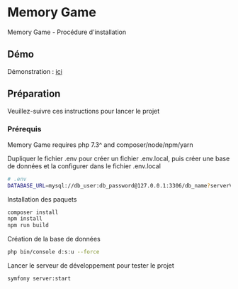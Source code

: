 # Memory Game

Memory Game - Procédure d'installation

## Démo

Démonstration : [ici](https://memory.cukicsasha.fr)

## Préparation

Veuillez-suivre ces instructions pour lancer le projet

### Prérequis

Memory Game requires php 7.3^ and composer/node/npm/yarn

Dupliquer le fichier .env pour créer un fichier .env.local, puis créer une base de données et la configurer dans le fichier .env.local

```bash
# .env
DATABASE_URL=mysql://db_user:db_password@127.0.0.1:3306/db_name?serverVersion=5.7
```

Installation des paquets

```bash
composer install
npm install
npm run build
```

Création de la base de données

```bash
php bin/console d:s:u --force
```

Lancer le serveur de développement pour tester le projet

```bash
symfony server:start
```
